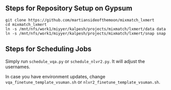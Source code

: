 ## Steps for Repository Setup on Gypsum

```
git clone https://github.com/martiansideofthemoon/mixmatch_lxmert
cd mixmatch_lxmert
ln -s /mnt/nfs/work1/miyyer/kalpesh/projects/mixmatch/lxmert/data data
ln -s /mnt/nfs/work1/miyyer/kalpesh/projects/mixmatch/lxmert/snap snap
```

## Steps for Scheduling Jobs

Simply run `schedule_vqa.py` or `schedule_nlvr2.py`. It will adjust the usernames.

In case you have environment updates, change `vqa_finetune_template_vsuman.sh` or `nlvr2_finetune_template_vsuman.sh`.